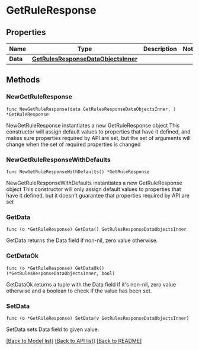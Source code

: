 # GetRuleResponse

## Properties

Name | Type | Description | Notes
------------ | ------------- | ------------- | -------------
**Data** | [**GetRulesResponseDataObjectsInner**](GetRulesResponseDataObjectsInner.md) |  | 

## Methods

### NewGetRuleResponse

`func NewGetRuleResponse(data GetRulesResponseDataObjectsInner, ) *GetRuleResponse`

NewGetRuleResponse instantiates a new GetRuleResponse object
This constructor will assign default values to properties that have it defined,
and makes sure properties required by API are set, but the set of arguments
will change when the set of required properties is changed

### NewGetRuleResponseWithDefaults

`func NewGetRuleResponseWithDefaults() *GetRuleResponse`

NewGetRuleResponseWithDefaults instantiates a new GetRuleResponse object
This constructor will only assign default values to properties that have it defined,
but it doesn't guarantee that properties required by API are set

### GetData

`func (o *GetRuleResponse) GetData() GetRulesResponseDataObjectsInner`

GetData returns the Data field if non-nil, zero value otherwise.

### GetDataOk

`func (o *GetRuleResponse) GetDataOk() (*GetRulesResponseDataObjectsInner, bool)`

GetDataOk returns a tuple with the Data field if it's non-nil, zero value otherwise
and a boolean to check if the value has been set.

### SetData

`func (o *GetRuleResponse) SetData(v GetRulesResponseDataObjectsInner)`

SetData sets Data field to given value.



[[Back to Model list]](../README.md#documentation-for-models) [[Back to API list]](../README.md#documentation-for-api-endpoints) [[Back to README]](../README.md)


